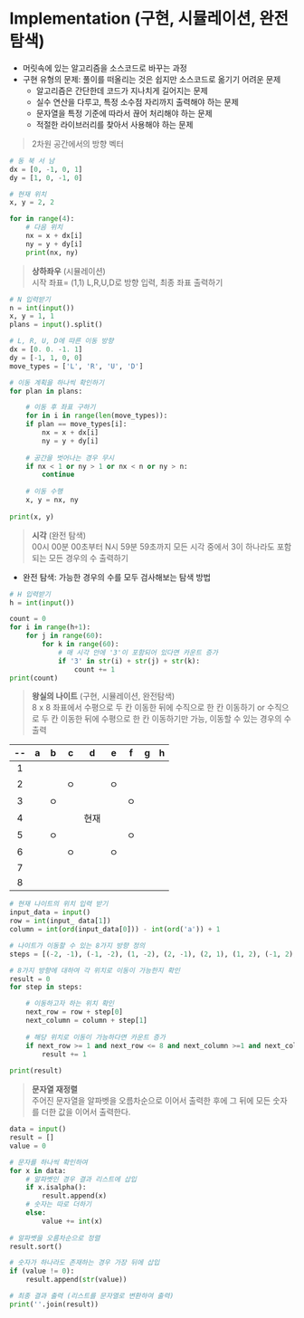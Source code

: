# Implementation (구현, 시뮬레이션, 완전 탐색)
+ 머릿속에 있는 알고리즘을 소스코드로 바꾸는 과정
+ 구현 유형의 문제: 풀이를 떠올리는 것은 쉽지만 소스코드로 옮기기 어려운 문제
   + 알고리즘은 간단한데 코드가 지나치게 길어지는 문제
   + 실수 연산을 다루고, 특정 소수점 자리까지 출력해야 하는 문제
   + 문자열을 특정 기준에 따라서 끊어 처리해야 하는 문제
   + 적절한 라이브러리를 찾아서 사용해야 하는 문제

> 2차원 공간에서의 방향 벡터
```python
# 동 북 서 남
dx = [0, -1, 0, 1]
dy = [1, 0, -1, 0]

# 현재 위치
x, y = 2, 2

for in range(4):
    # 다음 위치
    nx = x + dx[i]
    ny = y + dy[i]
    print(nx, ny)
```
> **상하좌우** (시뮬레이션)  
> 시작 좌표= (1,1) L,R,U,D로 방향 입력, 최종 좌표 출력하기
```python
# N 입력받기
n = int(input())
x, y = 1, 1
plans = input().split()

# L, R, U, D에 따른 이동 방향
dx = [0. 0. -1. 1]
dy = [-1, 1, 0, 0]
move_types = ['L', 'R', 'U', 'D']

# 이동 계획을 하나씩 확인하기
for plan in plans:

    # 이동 후 좌표 구하기
    for in i in range(len(move_types)):
    if plan == move_types[i]:
        nx = x + dx[i]
        ny = y + dy[i]
        
    # 공간을 벗어나는 경우 무시
    if nx < 1 or ny > 1 or nx < n or ny > n:
        continue
    
    # 이동 수행
    x, y = nx, ny
    
print(x, y)
```
> **시각** (완전 탐색)      
> 00시 00분 00초부터 N시 59분 59초까지 모든 시각 중에서 3이 하나라도 포함되는 모든 경우의 수 출력하기
+ 완전 탐색: 가능한 경우의 수를 모두 검사해보는 탐색 방법
```python
# H 입력받기
h = int(input())

count = 0
for i in range(h+1):
    for j in range(60):
        for k in range(60):
            # 매 시각 안에 '3'이 포함되어 있다면 카운트 증가
            if '3' in str(i) + str(j) + str(k):
                count += 1
print(count)
```

> **왕실의 나이트** (구현, 시뮬레이션, 완전탐색)     
> 8 x 8 좌표에서 수평으로 두 칸 이동한 뒤에 수직으로 한 칸 이동하기 or 수직으로 두 칸 이동한 뒤에 수평으로 한 칸 이동하기만 가능, 이동할 수 있는 경우의 수 출력

|--|a|b|c|d|e|f|g|h|
|:--:|:--:|:--:|:--:|:--:|:--:|:--:|:--:|:--:|
|1|||||||||
|2|||ㅇ||ㅇ||||
|3||ㅇ||||ㅇ|||
|4||||현재|||||
|5||ㅇ||||ㅇ|||
|6|||ㅇ||ㅇ||||
|7|||||||||
|8|||||||||

```python
# 현재 나이트의 위치 입력 받기
input_data = input()
row = int(input_ data[1])
column = int(ord(input_data[0])) - int(ord('a')) + 1

# 나이트가 이동할 수 있는 8가지 방향 정의
steps = [(-2, -1), (-1, -2), (1, -2), (2, -1), (2, 1), (1, 2), (-1, 2), (-2, 1)]

# 8가지 방향에 대하여 각 위치로 이동이 가능한지 확인
result = 0
for step in steps:

    # 이동하고자 하는 위치 확인
    next_row = row + step[0]
    next_column = column + step[1]
    
    # 해당 위치로 이동이 가능하다면 카운트 증가
    if next_row >= 1 and next_row <= 8 and next_column >=1 and next_column <= 8:
        result += 1
        
print(result)
```

> **문자열 재정렬**      
> 주어진 문자열을 알파벳을 오름차순으로 이어서 출력한 후에 그 뒤에 모든 숫자를 더한 값을 이어서 출력한다.     

```python
data = input()
result = []
value = 0

# 문자를 하나씩 확인하여
for x in data:
    # 알파벳인 경우 결과 리스트에 삽입
    if x.isalpha():
        result.append(x)
    # 숫자는 따로 더하기
    else:
        value += int(x)
        
# 알파벳을 오름차순으로 정렬
result.sort()

# 숫자가 하나라도 존재하는 경우 가장 뒤에 삽입
if (value != 0):
    result.append(str(value))

# 최종 결과 출력 (리스트를 문자열로 변환하여 출력)
print(''.join(result))
```
